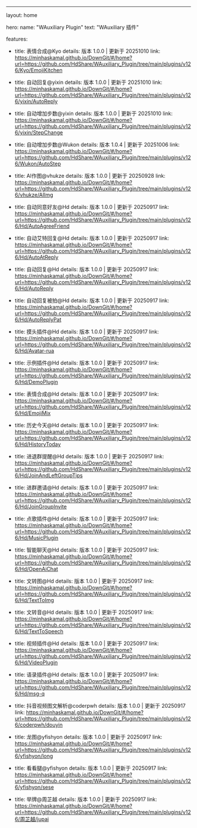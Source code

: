 ---
layout: home

hero:
  name: "WAuxiliary Plugin"
  text: "WAuxiliary 插件"

features:
  - title: 表情合成@Kyo
    details: 版本 1.0.0 | 更新于 20251010
    link: https://minhaskamal.github.io/DownGit/#/home?url=https://github.com/HdShare/WAuxiliary_Plugin/tree/main/plugins/v126/Kyo/EmojiKitchen

  - title: 自动回复@yixin
    details: 版本 1.0.0 | 更新于 20251010
    link: https://minhaskamal.github.io/DownGit/#/home?url=https://github.com/HdShare/WAuxiliary_Plugin/tree/main/plugins/v126/yixin/AutoReply

  - title: 自动增加步数@yixin
    details: 版本 1.0.0 | 更新于 20251010
    link: https://minhaskamal.github.io/DownGit/#/home?url=https://github.com/HdShare/WAuxiliary_Plugin/tree/main/plugins/v126/yixin/StepChange

  - title: 自动增加步数@Wukon
    details: 版本 1.0.4 | 更新于 20251006
    link: https://minhaskamal.github.io/DownGit/#/home?url=https://github.com/HdShare/WAuxiliary_Plugin/tree/main/plugins/v126/Wukon/AutoStep

  - title: AI作图@vhukze
    details: 版本 1.0.0 | 更新于 20250928
    link: https://minhaskamal.github.io/DownGit/#/home?url=https://github.com/HdShare/WAuxiliary_Plugin/tree/main/plugins/v126/vhukze/AIImg

  - title: 自动同意好友@Hd
    details: 版本 1.0.0 | 更新于 20250917
    link: https://minhaskamal.github.io/DownGit/#/home?url=https://github.com/HdShare/WAuxiliary_Plugin/tree/main/plugins/v126/Hd/AutoAgreeFriend

  - title: 自动艾特回复@Hd
    details: 版本 1.0.0 | 更新于 20250917
    link: https://minhaskamal.github.io/DownGit/#/home?url=https://github.com/HdShare/WAuxiliary_Plugin/tree/main/plugins/v126/Hd/AutoAtReply

  - title: 自动回复@Hd
    details: 版本 1.0.0 | 更新于 20250917
    link: https://minhaskamal.github.io/DownGit/#/home?url=https://github.com/HdShare/WAuxiliary_Plugin/tree/main/plugins/v126/Hd/AutoReply

  - title: 自动回复被拍@Hd
    details: 版本 1.0.0 | 更新于 20250917
    link: https://minhaskamal.github.io/DownGit/#/home?url=https://github.com/HdShare/WAuxiliary_Plugin/tree/main/plugins/v126/Hd/AutoReplyPat

  - title: 摸头插件@Hd
    details: 版本 1.0.0 | 更新于 20250917
    link: https://minhaskamal.github.io/DownGit/#/home?url=https://github.com/HdShare/WAuxiliary_Plugin/tree/main/plugins/v126/Hd/Avatar-rua

  - title: 示例插件@Hd
    details: 版本 1.0.0 | 更新于 20250917
    link: https://minhaskamal.github.io/DownGit/#/home?url=https://github.com/HdShare/WAuxiliary_Plugin/tree/main/plugins/v126/Hd/DemoPlugin

  - title: 表情合成@Hd
    details: 版本 1.0.0 | 更新于 20250917
    link: https://minhaskamal.github.io/DownGit/#/home?url=https://github.com/HdShare/WAuxiliary_Plugin/tree/main/plugins/v126/Hd/EmojiMix

  - title: 历史今天@Hd
    details: 版本 1.0.0 | 更新于 20250917
    link: https://minhaskamal.github.io/DownGit/#/home?url=https://github.com/HdShare/WAuxiliary_Plugin/tree/main/plugins/v126/Hd/HistoryToday

  - title: 进退群提醒@Hd
    details: 版本 1.0.0 | 更新于 20250917
    link: https://minhaskamal.github.io/DownGit/#/home?url=https://github.com/HdShare/WAuxiliary_Plugin/tree/main/plugins/v126/Hd/JoinAndLeftGroupTips

  - title: 进群邀请@Hd
    details: 版本 1.0.0 | 更新于 20250917
    link: https://minhaskamal.github.io/DownGit/#/home?url=https://github.com/HdShare/WAuxiliary_Plugin/tree/main/plugins/v126/Hd/JoinGroupInvite

  - title: 点歌插件@Hd
    details: 版本 1.0.0 | 更新于 20250917
    link: https://minhaskamal.github.io/DownGit/#/home?url=https://github.com/HdShare/WAuxiliary_Plugin/tree/main/plugins/v126/Hd/MusicPlugin

  - title: 智能聊天@Hd
    details: 版本 1.0.0 | 更新于 20250917
    link: https://minhaskamal.github.io/DownGit/#/home?url=https://github.com/HdShare/WAuxiliary_Plugin/tree/main/plugins/v126/Hd/OpenAiChat

  - title: 文转图@Hd
    details: 版本 1.0.0 | 更新于 20250917
    link: https://minhaskamal.github.io/DownGit/#/home?url=https://github.com/HdShare/WAuxiliary_Plugin/tree/main/plugins/v126/Hd/TextToImg

  - title: 文转音@Hd
    details: 版本 1.0.0 | 更新于 20250917
    link: https://minhaskamal.github.io/DownGit/#/home?url=https://github.com/HdShare/WAuxiliary_Plugin/tree/main/plugins/v126/Hd/TextToSpeech

  - title: 视频插件@Hd
    details: 版本 1.0.0 | 更新于 20250917
    link: https://minhaskamal.github.io/DownGit/#/home?url=https://github.com/HdShare/WAuxiliary_Plugin/tree/main/plugins/v126/Hd/VideoPlugin

  - title: 语录插件@Hd
    details: 版本 1.0.0 | 更新于 20250917
    link: https://minhaskamal.github.io/DownGit/#/home?url=https://github.com/HdShare/WAuxiliary_Plugin/tree/main/plugins/v126/Hd/msg-q

  - title: 抖音视频图文解析@coderpwh
    details: 版本 1.0.0 | 更新于 20250917
    link: https://minhaskamal.github.io/DownGit/#/home?url=https://github.com/HdShare/WAuxiliary_Plugin/tree/main/plugins/v126/coderpwh/douyin

  - title: 龙图@yfishyon
    details: 版本 1.0.0 | 更新于 20250917
    link: https://minhaskamal.github.io/DownGit/#/home?url=https://github.com/HdShare/WAuxiliary_Plugin/tree/main/plugins/v126/yfishyon/long

  - title: 看看腿@yfishyon
    details: 版本 1.0.0 | 更新于 20250917
    link: https://minhaskamal.github.io/DownGit/#/home?url=https://github.com/HdShare/WAuxiliary_Plugin/tree/main/plugins/v126/yfishyon/sese

  - title: 举牌@周芷越
    details: 版本 1.0.0 | 更新于 20250917
    link: https://minhaskamal.github.io/DownGit/#/home?url=https://github.com/HdShare/WAuxiliary_Plugin/tree/main/plugins/v126/周芷越/jupai

